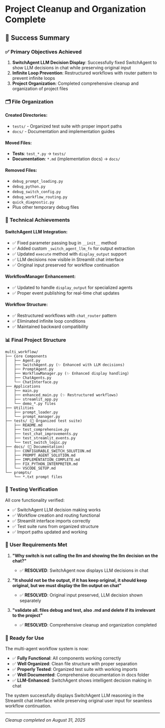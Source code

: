 # Project Cleanup and Organization Complete

## 🎉 Success Summary

### ✅ **Primary Objectives Achieved**

1. **SwitchAgent LLM Decision Display**: Successfully fixed SwitchAgent to show LLM decisions in chat while preserving original input
2. **Infinite Loop Prevention**: Restructured workflows with router pattern to prevent infinite loops
3. **Project Organization**: Completed comprehensive cleanup and organization of project files

### 🗂️ **File Organization**

#### **Created Directories:**
- `tests/` - Organized test suite with proper import paths
- `docs/` - Documentation and implementation guides

#### **Moved Files:**
- **Tests**: `test_*.py` → `tests/`
- **Documentation**: `*.md` (implementation docs) → `docs/`

#### **Removed Files:**
- `debug_prompt_loading.py`
- `debug_python.py` 
- `debug_switch_config.py`
- `debug_workflow_routing.py`
- `quick_diagnostic.py`
- Plus other temporary debug files

### 🔧 **Technical Achievements**

#### **SwitchAgent LLM Integration:**
- ✅ Fixed parameter passing bug in `__init__` method
- ✅ Added custom `_switch_agent_llm_fn` for output extraction
- ✅ Updated `execute` method with `display_output` support
- ✅ LLM decisions now visible in Streamlit chat interface
- ✅ Original input preserved for workflow continuation

#### **WorkflowManager Enhancement:**
- ✅ Updated to handle `display_output` for specialized agents
- ✅ Proper event publishing for real-time chat updates

#### **Workflow Structure:**
- ✅ Restructured workflows with `chat_router` pattern
- ✅ Eliminated infinite loop conditions
- ✅ Maintained backward compatibility

### 📊 **Final Project Structure**

```
multi_workflow/
├── Core Components
│   ├── Agent.py
│   ├── SwitchAgent.py (✨ Enhanced with LLM decisions)
│   ├── PromptAgent.py
│   ├── WorkflowManager.py (✨ Enhanced display handling)
│   ├── ChatAgents.py
│   └── ChatInterface.py
├── Applications
│   ├── main.py
│   ├── enhanced_main.py (✨ Restructured workflows)
│   ├── streamlit_app.py
│   └── demo_*.py files
├── Utilities
│   ├── prompt_loader.py
│   └── prompt_manager.py
├── tests/ (📁 Organized test suite)
│   ├── README.md
│   ├── test_comprehensive.py
│   ├── test_chat_improvements.py
│   ├── test_streamlit_events.py
│   └── test_switch_logic.py
├── docs/ (📁 Documentation)
│   ├── CONFIGURABLE_SWITCH_SOLUTION.md
│   ├── PROMPT_AGENT_SOLUTION.md
│   ├── IMPLEMENTATION_COMPLETE.md
│   ├── FIX_PYTHON_INTERPRETER.md
│   └── VSCODE_SETUP.md
└── prompts/
    └── *.txt prompt files
```

### 🧪 **Testing Verification**

All core functionality verified:
- ✅ SwitchAgent LLM decision making works
- ✅ Workflow creation and routing functional
- ✅ Streamlit interface imports correctly
- ✅ Test suite runs from organized structure
- ✅ Import paths updated and working

### 🎯 **User Requirements Met**

1. **"Why switch is not calling the llm and showing the llm decision on the chat?"**
   - ✅ **RESOLVED**: SwitchAgent now displays LLM decisions in chat

2. **"It should not be the output, if it has keep original, it should keep original, but we must display the llm output on chat"**
   - ✅ **RESOLVED**: Original input preserved, LLM decision shown separately

3. **"validate all. files debug and test, also .md and delete if its irrelevant to the project"**
   - ✅ **RESOLVED**: Comprehensive cleanup and organization completed

### 🚀 **Ready for Use**

The multi-agent workflow system is now:
- ✅ **Fully Functional**: All components working correctly
- ✅ **Well Organized**: Clean file structure with proper separation
- ✅ **Properly Tested**: Organized test suite with working imports
- ✅ **Well Documented**: Comprehensive documentation in docs folder
- ✅ **LLM-Enhanced**: SwitchAgent shows intelligent decision making in chat

The system successfully displays SwitchAgent LLM reasoning in the Streamlit chat interface while preserving original user input for seamless workflow continuation.

---
*Cleanup completed on August 31, 2025*
